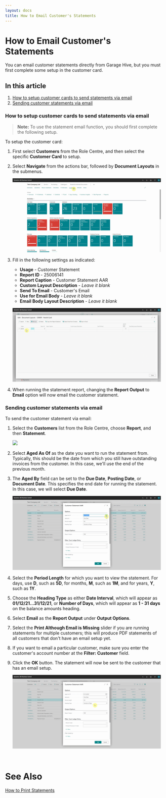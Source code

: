 ```yaml
---
layout: docs
title: How to Email Customer's Statements
---
```

# How to Email Customer's Statements 
You can email customer statements directly from Garage Hive, but you must first complete some setup in the customer card.

## In this article
1. [How to setup customer cards to send statements via email](#how-to-setup-customer-cards-to-send-statements-via-email)
2. [Sending customer statements via email](#sending-customer-statements-via-email)


### How to setup customer cards to send statements via email

> **Note:**
> To use the statement email function, you should first complete the following setup.

To setup the customer card:
1. First select **Customers** from the Role Centre, and then select the specific **Customer Card** to setup.
2. Select **Navigate** from the actions bar, followed by **Document Layouts** in the submenus.

   ![](media/garagehive-customer-statements-email1.gif)

3. Fill in the following settings as indicated:
   * **Usage** - Customer Statement
   * **Report ID** - 25006141
   * **Report Caption** - Customer Statement AAR
   * **Custom Layout Description** - *Leave it blank*
   * **Send To Email** - Customer's Email
   * **Use for Email Body** - *Leave it blank*
   * **Email Body Layout Description** - *Leave it blank*

   ![](media/garagehive-customer-statements-email2.gif)

4. When running the statement report, changing the **Report Output** to **Email** option will now email the customer statement.
   
### Sending customer statements via email
To send the customer statement via email:
1. Select the **Customers** list from the Role Centre, choose **Report**, and then **Statement**.

   ![](media/garagehive-customer-statements-print1.gif)

2. Select **Aged As Of** as the date you want to run the statement from. Typically, this should be the date from which you still have outstanding invoices from the customer. In this case, we'll use the end of the previous month.
3. The **Aged By** field can be set to the **Due Date**, **Posting Date**, or **Document Date**. This specifies the end date for running the statement. In this case, we will select **Due Date**.

   ![](media/garagehive-customer-statements-print2.gif)

4. Select the **Period Length** for which you want to view the statement. For days, use **D**, such as **5D**, for months, **M**, such as **1M**, and for years, **Y**, such as **1Y**.
5. Choose the **Heading Type** as either **Date Interval**, which will appear as **01/12/21...31/12/21**, or **Number of Days**, which will appear as **1 - 31 days** on the balance amounts heading.
6. Select **Email** as the **Report Output** under **Output Options**.
7. Select the **Print Although Email is Missing** slider if you are running statements for multiple customers; this will produce PDF statements of all customers that don't have an email setup yet. 
8. If you want to email a particular customer, make sure you enter the customer's account number at the **Filter: Customer** field.
9. Click the **OK** button. The statement will now be sent to the customer that has an email setup.

   ![](media/garagehive-customer-statements-email4.gif)


<br>

# See Also
[How to Print Statements](/docs/garagehive-statements-how-to-print.html "How to print Statements")

